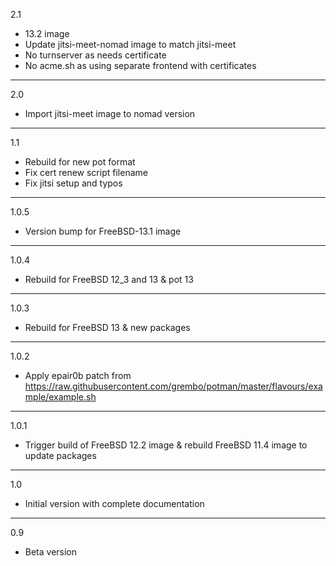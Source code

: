 2.1

* 13.2 image
* Update jitsi-meet-nomad image to match jitsi-meet
* No turnserver as needs certificate
* No acme.sh as using separate frontend with certificates

---

2.0

* Import jitsi-meet image to nomad version

---

1.1

* Rebuild for new pot format
* Fix cert renew script filename
* Fix jitsi setup and typos

---

1.0.5

* Version bump for FreeBSD-13.1 image

---

1.0.4

* Rebuild for FreeBSD 12_3 and 13 & pot 13

---

1.0.3

* Rebuild for FreeBSD 13 & new packages

---

1.0.2

* Apply epair0b patch from https://raw.githubusercontent.com/grembo/potman/master/flavours/example/example.sh

---

1.0.1

* Trigger build of FreeBSD 12.2 image & rebuild FreeBSD 11.4 image to update packages

---

1.0

* Initial version with complete documentation

---

0.9

* Beta version
